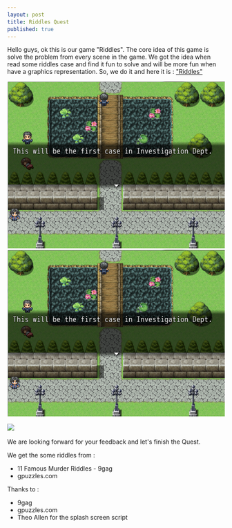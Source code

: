 ```yaml
---
layout: post
title: Riddles Quest
published: true
---
```


Hello guys, ok this is our game "Riddles". The core idea of this game is solve the problem from every scene in the game. We got the idea when read some riddles case and find it fun to solve and will be more fun when have a graphics representation. So, we do it and here it is : ["Riddles"](https://azure.itch.io/riddles)

![](assets/images/riddles1.png)
![](assets/images/riddles1.png)

![]({{site.baseurl}}assets/images/riddles1.png)

We are looking forward for your feedback and let's finish the Quest.

We get the some riddles from :
* 11 Famous Murder Riddles - 9gag
* gpuzzles.com


Thanks to :
* 9gag
* gpuzzles.com
* Theo Allen for the splash screen script
